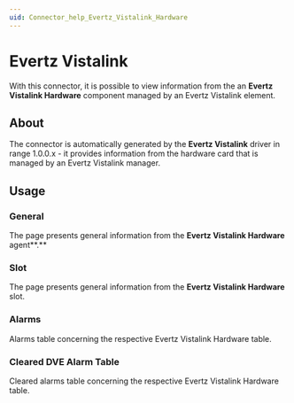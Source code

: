 ```yaml
---
uid: Connector_help_Evertz_Vistalink_Hardware
---
```


# Evertz Vistalink

With this connector, it is possible to view information from the an **Evertz Vistalink Hardware** component managed by an Evertz Vistalink element.

## About

The connector is automatically generated by the **Evertz Vistalink** driver in range 1.0.0.x - it provides information from the hardware card that is managed by an Evertz Vistalink manager.

## Usage

### General

The page presents general information from the **Evertz Vistalink Hardware** agent**.**

### Slot

The page presents general information from the **Evertz Vistalink Hardware** slot.

### Alarms

Alarms table concerning the respective Evertz Vistalink Hardware table.

### Cleared DVE Alarm Table

Cleared alarms table concerning the respective Evertz Vistalink Hardware table.
